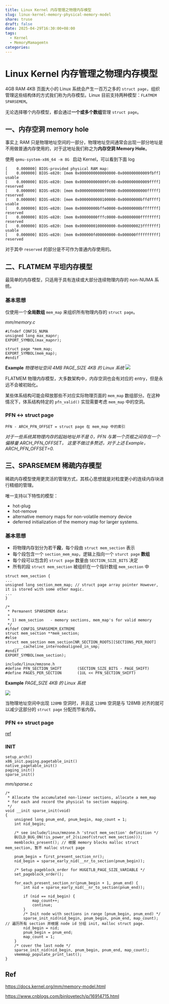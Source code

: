```yaml
---
title: Linux Kernel 内存管理之物理内存模型
slug: linux-kernel-memory-physical-memory-model
share: truse
draft: false
date: 2025-04-29T16:30:00+08:00
tags:
  - Kernel
  - MemoryMamagemtn
categories:
---
```


# Linux Kernel 内存管理之物理内存模型

4GB RAM 4KB 页面大小的 Linux 系统会产生一百万之多的 `struct page`，组织管理这些结构体的方式我们称为内存模型。Linux 目前支持两种模型：`FLATMEM` `SPARSEMEM`。

无论选择哪个内存模型，都会通过**一个或多个数组**管理 `struct page`。


## 一、内存空洞 memory hole

事实上 RAM 只是物理地址空间的一部分，物理地址空间通常会出现一部分地址是不用做普通内存使用的，对于这地址我们称之为**内存空洞 Memory Hole**。

使用 `qemu-system-x86_64 -m 8G ` 启动 Kernel，可以看到下面 log
```
[    0.000000] BIOS-provided physical RAM map:
[    0.000000] BIOS-e820: [mem 0x0000000000000000-0x000000000009fbff] usable
[    0.000000] BIOS-e820: [mem 0x000000000009fc00-0x000000000009ffff] reserved
[    0.000000] BIOS-e820: [mem 0x00000000000f0000-0x00000000000fffff] reserved
[    0.000000] BIOS-e820: [mem 0x0000000000100000-0x00000000bffdffff] usable
[    0.000000] BIOS-e820: [mem 0x00000000bffe0000-0x00000000bfffffff] reserved
[    0.000000] BIOS-e820: [mem 0x00000000fffc0000-0x00000000ffffffff] reserved
[    0.000000] BIOS-e820: [mem 0x0000000100000000-0x000000023fffffff] usable
[    0.000000] BIOS-e820: [mem 0x000000fd00000000-0x000000ffffffffff] reserved
```

对于其中 `reserved` 的部分是不可作为普通内存使用的。

## 二、FLATMEM 平坦内存模型

最简单的内存模型，只适用于具有连续或大部分连续物理内存的 non-NUMA 系统。

### 基本思想

仅使用一个**全局数组** `mem_map` 来组织所有物理内存的 `struct page`。

*mm/memory.c*
```
#ifndef CONFIG_NUMA
unsigned long max_mapnr;
EXPORT_SYMBOL(max_mapnr);

struct page *mem_map;
EXPORT_SYMBOL(mem_map);
#endif
```

**Example** *物理地址空间 4MB PAGE_SIZE 4KB 的 Linux 系统*
![](https://img.jaxwang.top/2025/04/0068e2e33ea222f51b9b2c73f2db3834.png)

FLATMEM 物理内存模型，大多数架构中，内存空洞也会有对应的 entry，但是永远不会被初始化。

某些体系结构可能会释放那些不对应实际物理页面的 `mem_map` 数组部分。在这种情况下，体系结构特定的 `pfn_valid()` 实现需要考虑 `mem_map` 中的空洞。

### PFN <-> struct page 


```
PFN - ARCH_PFN_OFFSET = struct page 在 mem_map 中的索引
```
*对于一些系统其物理内存的起始地址并不是 0，PFN 与第一个页框之间存在一个偏移量 ARCH_PFN_OFFSET， 这里不做过多赘述，对于上述 Example，ARCH_PFN_OFFSET=0.*


## 三、SPARSEMEM 稀疏内存模型

稀疏内存模型使用更灵活的管理方式，其核心思想就是对粒度更小的连续内存块进行精细的管理。

唯一支持以下特性的模型：
* hot-plug 
* hot-remove 
* alternative memory maps for non-volatile memory device
* deferred initialization of the memory map for larger systems.

### 基本思想

* 将物理内存划分为若干**段**，每个段由 `struct mem_section` 表示
* 每个段包含一个 `section_mem_map`，逻辑上指向一个 `sturct page` **数组**
* 每个段可以包含的 `struct page` 数量由 `SECTION_SIZE_BITS` 决定
* 所有的段 `struct mem_section` 被组织在一个指针数组 `mem_section` 中

```
struct mem_section {
... 
unsigned long section_mem_map; // struct page array pointer However, it is stored with some other magic.
...
}
```

```
/*
 * Permanent SPARSEMEM data:
 *
 * 1) mem_section	- memory sections, mem_map's for valid memory
 */
#ifdef CONFIG_SPARSEMEM_EXTREME
struct mem_section **mem_section;
#else
struct mem_section mem_section[NR_SECTION_ROOTS][SECTIONS_PER_ROOT]
	____cacheline_internodealigned_in_smp;
#endif
EXPORT_SYMBOL(mem_section);
```

```
include/linux/mmzone.h
#define PFN_SECTION_SHIFT       (SECTION_SIZE_BITS - PAGE_SHIFT)
#define PAGES_PER_SECTION       (1UL << PFN_SECTION_SHIFT)
```

**Example** *PAGE_SIZE 4KB 的 Linux 系统*

![](https://img.jaxwang.top/2025/04/fdda9f44385a4f7f2a896762576dc212.png)

当物理地址空间中出现 `128MB` 空洞时，并且这 `128MB` 空洞是与 128MB 对齐的就可以减少这部分的 `struct page` 分配而节省内存。

### PFN <-> struct page 

[ref](https://docs.kernel.org/mm/memory-model.html#:~:text=With%20SPARSEMEM%20there%20are%20two%20possible%20ways%20to%20convert%20a%20PFN%20to%20the%20corresponding%20struct%20page)

### INIT

```
setup_arch()
x86_init.paging.pagetable_init()
native_pagetable_init()
paging_init()
sparse_init()
```


*mm/sparse.c*
```
/*
 * Allocate the accumulated non-linear sections, allocate a mem_map
 * for each and record the physical to section mapping.
 */
void __init sparse_init(void)
{
	unsigned long pnum_end, pnum_begin, map_count = 1;
	int nid_begin;

	/* see include/linux/mmzone.h 'struct mem_section' definition */
	BUILD_BUG_ON(!is_power_of_2(sizeof(struct mem_section)));
	memblocks_present(); // 根据 memory blocks malloc struct mem_section, 暂不 malloc struct page

	pnum_begin = first_present_section_nr();
	nid_begin = sparse_early_nid(__nr_to_section(pnum_begin));

	/* Setup pageblock_order for HUGETLB_PAGE_SIZE_VARIABLE */
	set_pageblock_order();

	for_each_present_section_nr(pnum_begin + 1, pnum_end) {
		int nid = sparse_early_nid(__nr_to_section(pnum_end));

		if (nid == nid_begin) {
			map_count++;
			continue;
		}
		/* Init node with sections in range [pnum_begin, pnum_end) */
		sparse_init_nid(nid_begin, pnum_begin, pnum_end, map_count);  // 遍历所有 section 并根据 node id 分组 init, malloc struct page.
		nid_begin = nid;
		pnum_begin = pnum_end;
		map_count = 1;
	}
	/* cover the last node */
	sparse_init_nid(nid_begin, pnum_begin, pnum_end, map_count);
	vmemmap_populate_print_last();
}

```

## Ref
https://docs.kernel.org/mm/memory-model.html

https://www.cnblogs.com/binlovetech/p/16914715.html